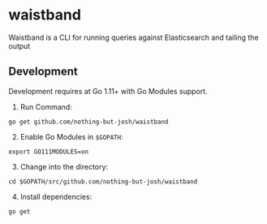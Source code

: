 # waistband
Waistband is a CLI for running queries against Elasticsearch and tailing the output

## Development

Development requires at Go 1.11+ with Go Modules support.

1. Run Command:
```shell
go get github.com/nothing-but-josh/waistband
```

2. Enable Go Modules in `$GOPATH`:
```shell
export GO111MODULES=on
```

3. Change into the directory:
```shell
cd $GOPATH/src/github.com/nothing-but-josh/waistband
```

4. Install dependencies:
```shell
go get
```
